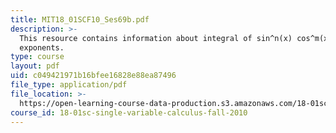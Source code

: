 ```yaml
---
title: MIT18_01SCF10_Ses69b.pdf
description: >-
  This resource contains information about integral of sin^n(x) cos^m(x), even
  exponents.
type: course
layout: pdf
uid: c049421971b16bfee16828e88ea87496
file_type: application/pdf
file_location: >-
  https://open-learning-course-data-production.s3.amazonaws.com/18-01sc-single-variable-calculus-fall-2010/c049421971b16bfee16828e88ea87496_MIT18_01SCF10_Ses69b.pdf
course_id: 18-01sc-single-variable-calculus-fall-2010
---
```

